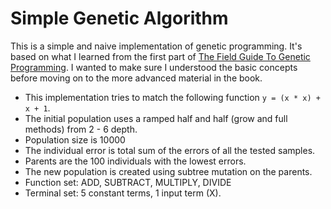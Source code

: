 # Simple Genetic Algorithm

This is a simple and naive implementation of genetic programming. 
It's based on what I learned from the first part of [The Field Guide To Genetic Programming](http://www.gp-field-guide.org.uk/).
I wanted to make sure I understood the basic concepts before moving on to the more advanced material in the book.

* This implementation tries to match the following function `y = (x * x) + x + 1`.
* The initial population uses a ramped half and half (grow and full methods) from 2 - 6 depth.
* Population size is 10000
* The individual error is total sum of the errors of all the tested samples.
* Parents are the 100 individuals with the lowest errors.
* The new population is created using subtree mutation on the parents.
* Function set: ADD, SUBTRACT, MULTIPLY, DIVIDE
* Terminal set: 5 constant terms, 1 input term (X).


